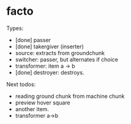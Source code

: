 # facto

Types:

* [done] passer
* [done] takergiver (inserter)
* source: extracts from groundchunk
* switcher: passer, but alternates if choice
* transformer: item a -> b
* [done] destroyer: destroys.


Next todos:

* reading ground chunk from machine chunk
* preview hover square
* another item.
* transformer a->b
